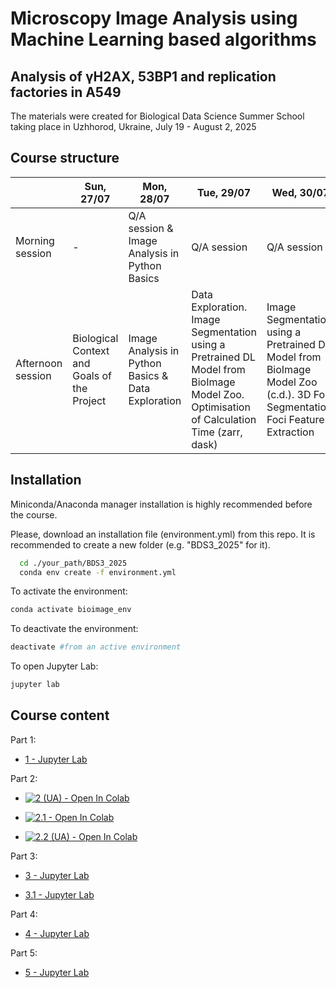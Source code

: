 
# Microscopy Image Analysis using Machine Learning based algorithms

## Analysis of γH2AX, 53BP1 and replication factories in A549 

The materials were created for Biological Data Science Summer School taking place in Uzhhorod, Ukraine, July 19 - August 2, 2025 



## Course structure

|       | Sun, 27/07      | Mon, 28/07      | Tue, 29/07      | Wed, 30/07      | Thu, 31/07      | Fri, 01/08      |
|---------------|---------------|---------------|---------------|---------------|---------------|---------------|
| Morning session | - | Q/A session & Image Analysis in Python Basics | Q/A session | Q/A session | Q/A session | Poster preparation |
| Afternoon session | Biological Context and Goals of the Project | Image Analysis in Python Basics & Data Exploration | Data Exploration. Image Segmentation using a Pretrained DL Model from BioImage Model Zoo. Optimisation of Calculation Time (zarr, dask) | Image Segmentation using a Pretrained DL Model from BioImage Model Zoo (c.d.). 3D Foci Segmentation. Foci Features Extraction | Statistical Analysis & Analysis using ML Clustering & Visualisation | Conference |

## Installation

Miniconda/Anaconda manager installation is highly recommended before the course. 

Please, download an installation file (environment.yml) from this repo. 
It is recommended to create a new folder (e.g. "BDS3_2025" for it). 

```bash
  cd ./your_path/BDS3_2025
  conda env create -f environment.yml
```

To activate the environment: 

```bash
conda activate bioimage_env 
```

To deactivate the environment: 

```bash
deactivate #from an active environment  
```

To open Jupyter Lab: 

```bash
jupyter lab
```

## Course content 

Part 1: 

- [1 - Jupyter Lab](https://github.com/darieyr/BDS3_2025_ML_in_bioimage_analysis/blob/main/notebooks/eng/1_Image_Analysis_Basics.ipynb)

Part 2: 

- [![2 (UA) - Open In Colab](https://colab.research.google.com/assets/colab-badge.svg)](https://colab.research.google.com/drive/1jJ2ZWNFylEsxhC_RGWzAEEWDKexAYxEA?usp=sharing)

- [![2.1 - Open In Colab](https://colab.research.google.com/assets/colab-badge.svg)](https://github.com/darieyr/BDS3_2025_ML_in_bioimage_analysis/blob/main/notebooks/eng/2_1_Image_channels_loading.ipynb)

- [![2.2 (UA) - Open In Colab](https://colab.research.google.com/assets/colab-badge.svg)](https://github.com/darieyr/BDS3_2025_ML_in_bioimage_analysis/blob/main/notebooks/ua/2_2_Pure_data_processing_ua.ipynb)

Part 3:

- [3 - Jupyter Lab](https://github.com/darieyr/BDS3_2025_ML_in_bioimage_analysis/blob/main/notebooks/eng/3_Find_local_int_max_in_3D.ipynb)

- [3.1 - Jupyter Lab](https://github.com/darieyr/BDS3_2025_ML_in_bioimage_analysis/blob/main/notebooks/eng/3_1_Batch_Processing_find_max_sep_objects_3D.ipynb)
  
Part 4: 

- [4 - Jupyter Lab](https://github.com/darieyr/BDS3_2025_ML_in_bioimage_analysis/blob/main/notebooks/eng/4_Features_extraction.ipynb)

Part 5: 

- [5 - Jupyter Lab](https://github.com/darieyr/BDS3_2025_ML_in_bioimage_analysis/blob/main/notebooks/eng/5_Analysis_and_visualization_with_ML.ipynb)
